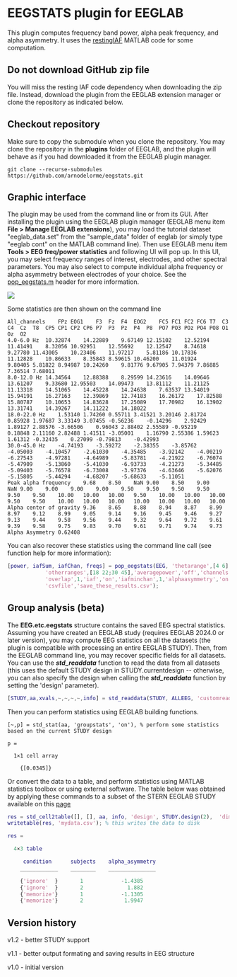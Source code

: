 # EEGSTATS plugin for EEGLAB

This plugin computes frequency band power, alpha peak frequency, and alpha asymmetry. It uses the [restingIAF](https://github.com/corcorana/restingIAF) MATLAB code for some computation.

## Do not download GitHub zip file

You will miss the resting IAF code dependency when downloading the zip file. Instead, download the plugin from the EEGLAB extension manager or clone the repository as indicated below.

## Checkout repository

Make sure to copy the submodule when you clone the repository. You may clone the repository in the **plugins** folder of EEGLAB, and the plugin will behave as if you had downloaded it from the EEGLAB plugin manager.

```
git clone --recurse-submodules https://github.com/arnodelorme/eegstats.git
```

## Graphic interface

The plugin may be used from the command line or from its GUI. After installing the plugin using the EEGLAB plugin manager (EEGLAB menu item **File > Manage EEGLAB extensions**), you may load the tutorial dataset "eeglab_data.set" from the "sample_data" folder of eeglab (or simply type "eeglab cont" on the MATLAB command line). Then use EEGLAB menu item **Tools > EEG freq/power statistics** and following UI will pop up. In this UI, you may select frequency ranges of interest, electrodes, and other spectral parameters. You may also select to compute individual alpha frequency or alpha asymmetry between electrodes of your choice. See the [pop_eegstats.m](https://github.com/arnodelorme/eegstats/blob/master/pop_eegstats.m) header for more information.

![](eegstats_gui.png)

Some statistics are then shown on the command line

```
All_channels	FPz	EOG1	F3	Fz	F4	EOG2	FC5	FC1	FC2	FC6	T7	C3	C4	Cz	T8	CP5	CP1	CP2	CP6	P7	P3	Pz	P4	P8	PO7	PO3	POz	PO4	PO8	O1	Oz	O2
4.0-6.0 Hz	10.32874	14.22889	9.67149	12.15102	12.52194	11.41491	8.32056	10.92951	12.55692	12.12547	8.74618	9.27780	11.43005	10.23406	11.97217	5.81186	10.17836	11.12828	10.86633	8.35843	8.59615	10.46200	11.01924	9.80405	5.81822	8.94987	10.24260	9.81776	9.67905	7.94379	7.86885	7.36514	7.68011
8.0-12.0 Hz	14.34564	12.88388	8.29599	14.23616	14.09646	13.61207	9.33680	12.95503	14.09473	13.81112	11.21125	11.13318	14.51065	14.45228	14.24638	7.63537	13.54019	15.94191	16.27163	12.39869	12.74183	16.26172	17.82588	15.80787	10.10653	14.83628	17.25089	17.70982	16.13902	13.31741	14.39267	14.11222	14.18022
18.0-22.0 Hz	1.53140	1.74260	0.55711	3.41521	3.20146	2.81724	0.85928	1.97687	3.33149	3.07455	-0.56236	-0.14296	2.92429	1.89127	2.88576	-3.66506	0.96043	2.88402	2.55589	-0.95219	0.18848	2.11160	2.82488	1.41511	-3.05001	1.16790	2.55386	1.59623	1.61312	-0.32435	0.27099	-0.79813	-0.42993
30.0-45.0 Hz	-4.74193	-3.59272	-2.38355	-3.85762	-4.05003	-4.10457	-2.61030	-4.35485	-3.92142	-4.00219	-6.27543	-4.97281	-4.64989	-5.83781	-4.21922	-6.76074	-5.47909	-5.13860	-5.41030	-6.93733	-4.21273	-5.34485	-5.09403	-5.76578	-6.73008	-3.97376	-4.63646	-5.62076	-5.15805	-5.44294	-4.68207	-5.68633	-5.11051
Peak alpha frequency	9.68	8.50	NaN	9.00	8.50	9.00	NaN	9.00	9.00	9.00	9.00	9.50	9.50	9.50	9.50	9.50	9.50	10.00	10.00	10.00	9.50	10.00	10.00	10.00	9.50	9.50	10.00	10.00	10.00	10.00	10.00	10.00	10.00
Alpha center of gravity	9.36	8.65	8.88	8.94	8.87	8.99	8.97	9.12	8.99	9.05	9.14	9.16	9.45	9.46	9.27	9.13	9.44	9.58	9.56	9.44	9.32	9.64	9.72	9.61	9.39	9.58	9.75	9.83	9.70	9.61	9.71	9.74	9.73
Alpha Asymmetry	0.62408
```

You can also recover these statistics using the command line call (see function help for more information):

```matlab
[power, iafSum, iafChan, freqs] = pop_eegstats(EEG, 'thetarange',[4 6] ,'alpharange',[8 12] , ...
            'otherranges',[18 22;30 45],'averagepower','off','channels','','winsize',2, ...
            'overlap',1,'iaf','on','iafminchan',1,'alphaasymmetry','on','asymchans','F3 F4', ...
            'csvfile','save_these_results.csv');
```

## Group analysis (beta)

The **EEG.etc.eegstats** structure contains the saved EEG spectral statistics. Assuming you have created an EEGLAB study (requires EEGLAB 2024.0 or later version), you may compute EEG statistics on all the datasets (the plugin is compatible with processing an entire EEGLAB STUDY). Then, from the EEGLAB command line, you may recover specific fields for all datasets. You can use the ***std_readdata*** function to read the data from all datasets (this uses the default STUDY design in STUDY.currentdesign -- otherwise, you can also specify the design when calling the ***std_readdata*** function by setting the 'design' parameter).

```matlab
[STUDY,aa,xvals,~,~,~,~,info] = std_readdata(STUDY, ALLEEG, 'customread', 'std_readeegfield', 'customparams', {{ 'etc', 'eegstats', 'alpha_asymmetry' }}, 'ndim', 1);
```
Then you can perform statistics using EEGLAB building functions. 

```
[~,p] = std_stat(aa, 'groupstats', 'on'), % perform some statistics based on the current STUDY design

p =

  1×1 cell array

    {[0.0345]}
```

Or convert the data to a table, and perform statistics using MATLAB statistics toolbox or using external software. The table below was obtained by applying these commands to a subset of the STERN EEGLAB STUDY available on this [page](https://eeglab.org/tutorials/tutorial_data.html)

```matlab
res = std_cell2table([], [], aa, info, 'design', STUDY.design(2),  'dimensions', {'subjects' 'alpha_asymmetry' })
writetable(res, 'mydata.csv'); % this writes the data to disk

res =

  4×3 table

     condition      subjects    alpha_asymmetry
    ____________    ________    _______________

    {'ignore'  }       1            -1.4385    
    {'ignore'  }       2              1.882    
    {'memorize'}       1            -1.1305    
    {'memorize'}       2             1.9947    
```


## Version history

v1.2 - better STUDY support

v1.1 - better output formating and saving results in EEG structure

v1.0 - initial version
